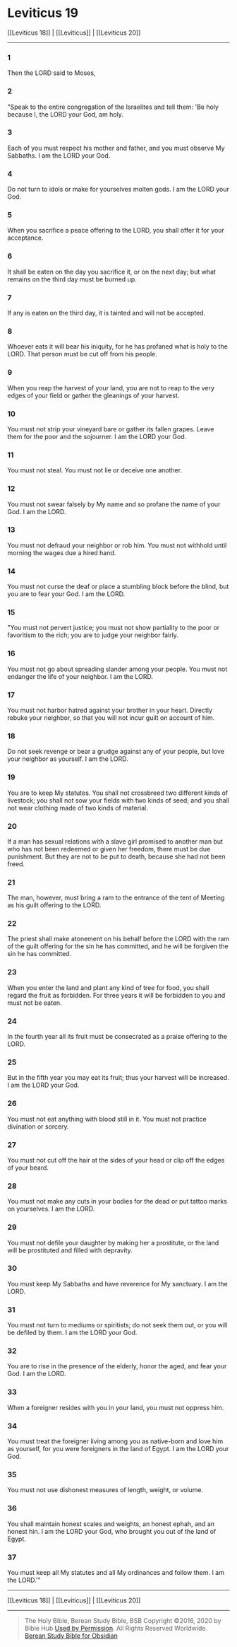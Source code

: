 # Leviticus 19

[[Leviticus 18]] | [[Leviticus]] | [[Leviticus 20]]

---

### 1
Then the LORD said to Moses,

### 2
"Speak to the entire congregation of the Israelites and tell them: 'Be holy because I, the LORD your God, am holy.

### 3
Each of you must respect his mother and father, and you must observe My Sabbaths. I am the LORD your God.

### 4
Do not turn to idols or make for yourselves molten gods. I am the LORD your God.

### 5
When you sacrifice a peace offering to the LORD, you shall offer it for your acceptance.

### 6
It shall be eaten on the day you sacrifice it, or on the next day; but what remains on the third day must be burned up.

### 7
If any is eaten on the third day, it is tainted and will not be accepted.

### 8
Whoever eats it will bear his iniquity, for he has profaned what is holy to the LORD. That person must be cut off from his people.

### 9
When you reap the harvest of your land, you are not to reap to the very edges of your field or gather the gleanings of your harvest.

### 10
You must not strip your vineyard bare or gather its fallen grapes. Leave them for the poor and the sojourner. I am the LORD your God.

### 11
You must not steal. You must not lie or deceive one another.

### 12
You must not swear falsely by My name and so profane the name of your God. I am the LORD.

### 13
You must not defraud your neighbor or rob him. You must not withhold until morning the wages due a hired hand.

### 14
You must not curse the deaf or place a stumbling block before the blind, but you are to fear your God. I am the LORD.

### 15
"You must not pervert justice; you must not show partiality to the poor or favoritism to the rich; you are to judge your neighbor fairly.

### 16
You must not go about spreading slander among your people. You must not endanger the life of your neighbor. I am the LORD.

### 17
You must not harbor hatred against your brother in your heart. Directly rebuke your neighbor, so that you will not incur guilt on account of him.

### 18
Do not seek revenge or bear a grudge against any of your people, but love your neighbor as yourself. I am the LORD.

### 19
You are to keep My statutes. You shall not crossbreed two different kinds of livestock; you shall not sow your fields with two kinds of seed; and you shall not wear clothing made of two kinds of material.

### 20
If a man has sexual relations with a slave girl promised to another man but who has not been redeemed or given her freedom, there must be due punishment. But they are not to be put to death, because she had not been freed.

### 21
The man, however, must bring a ram to the entrance of the tent of Meeting as his guilt offering to the LORD.

### 22
The priest shall make atonement on his behalf before the LORD with the ram of the guilt offering for the sin he has committed, and he will be forgiven the sin he has committed.

### 23
When you enter the land and plant any kind of tree for food, you shall regard the fruit as forbidden. For three years it will be forbidden to you and must not be eaten.

### 24
In the fourth year all its fruit must be consecrated as a praise offering to the LORD.

### 25
But in the fifth year you may eat its fruit; thus your harvest will be increased. I am the LORD your God.

### 26
You must not eat anything with blood still in it. You must not practice divination or sorcery.

### 27
You must not cut off the hair at the sides of your head or clip off the edges of your beard.

### 28
You must not make any cuts in your bodies for the dead or put tattoo marks on yourselves. I am the LORD.

### 29
You must not defile your daughter by making her a prostitute, or the land will be prostituted and filled with depravity.

### 30
You must keep My Sabbaths and have reverence for My sanctuary. I am the LORD.

### 31
You must not turn to mediums or spiritists; do not seek them out, or you will be defiled by them. I am the LORD your God.

### 32
You are to rise in the presence of the elderly, honor the aged, and fear your God. I am the LORD.

### 33
When a foreigner resides with you in your land, you must not oppress him.

### 34
You must treat the foreigner living among you as native-born and love him as yourself, for you were foreigners in the land of Egypt. I am the LORD your God.

### 35
You must not use dishonest measures of length, weight, or volume.

### 36
You shall maintain honest scales and weights, an honest ephah, and an honest hin. I am the LORD your God, who brought you out of the land of Egypt.

### 37
You must keep all My statutes and all My ordinances and follow them. I am the LORD.'"

---

[[Leviticus 18]] | [[Leviticus]] | [[Leviticus 20]]

---

> The Holy Bible, Berean Study Bible, BSB
> Copyright &copy;2016, 2020 by Bible Hub
> [Used by Permission](https://berean.bible/terms.htm). All Rights Reserved Worldwide.
> [Berean Study Bible for Obsidian](https://github.com/gapmiss/berean-study-bible-for-obsidian)</small>

